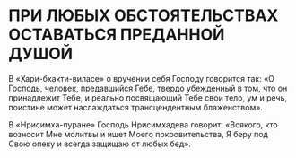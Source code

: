 # ПРИ ЛЮБЫХ ОБСТОЯТЕЛЬСТВАХ ОСТАВАТЬСЯ ПРЕДАННОЙ ДУШОЙ

В «Хари-бхакти-виласе» о вручении себя Господу говорится так: «О Господь, человек, предавшийся Гебе, твердо убежденный в том, что он принадлежит Тебе, и реально посвящающий Тебе свои тело, ум и речь, поистине может наслаждаться трансцендентным блаженством».

В «Нрисимха-пуране» Господь Нрисимхадева говорит: «Всякого, кто возносит Мне молитвы и ищет Моего покровительства, Я беру под Свою опеку и всегда защищаю от любых бед».

